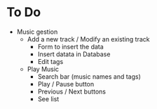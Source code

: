 # To Do

 + Music gestion
 	+ Add a new track / Modify an existing track
 		+ Form to insert the data
 		+ Insert datata in Database
 		+ Edit tags
 	+ Play Music
 		+ Search bar (music names and tags)
 		+ Play / Pause button
 		+ Previous / Next buttons
 		+ See list